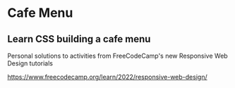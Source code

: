 # Cafe Menu
## Learn CSS building a cafe menu

Personal solutions to activities from FreeCodeCamp's new Responsive Web Design tutorials

https://www.freecodecamp.org/learn/2022/responsive-web-design/
